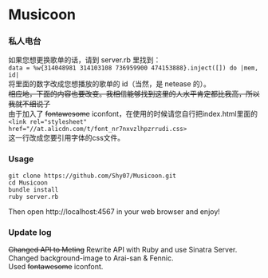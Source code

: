 Musicoon
========

### 私人电台  

如果您想更换歌单的话，请到 server.rb 里找到：  
`data = %w{314048981 314103108 736959900 474153888}.inject([]) do |mem, id|`  
将里面的数字改成您想播放的歌单的 id（当然，是 netease 的）。  
~~相应地，下面的内容也要改变。我相信能够找到这里的人水平肯定都比我高，所以我就不细说了~~  
由于加入了 ~~fontawesome~~ iconfont，在使用的时候请您自行把index.html里面的  
`<link rel="stylesheet" href="//at.alicdn.com/t/font_nr7nxvzlhpzrrudi.css>`  
这一行改成您要引用字体的css文件。  

### Usage  

```
git clone https://github.com/Shy07/Musicoon.git
cd Musicoon
bundle install
ruby server.rb
```
Then open http://localhost:4567 in your web browser and enjoy!  

### Update log  
~~Changed API to Meting~~ Rewrite API with Ruby and use Sinatra Server.  
Changed background-image to Arai-san & Fennic.  
Used ~~fontawesome~~ iconfont.  
